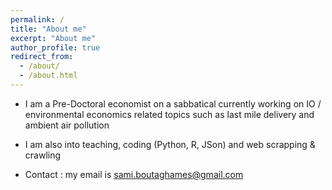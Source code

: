 ```yaml
---
permalink: /
title: "About me"
excerpt: "About me"
author_profile: true
redirect_from: 
  - /about/
  - /about.html
---
```



* I am a Pre-Doctoral economist on a sabbatical currently working on IO / environmental economics related topics such as last mile delivery and ambient air pollution

* I am also into teaching, coding (Python, R, JSon) and web scrapping & crawling


* Contact : my email is sami.boutaghames@gmail.com